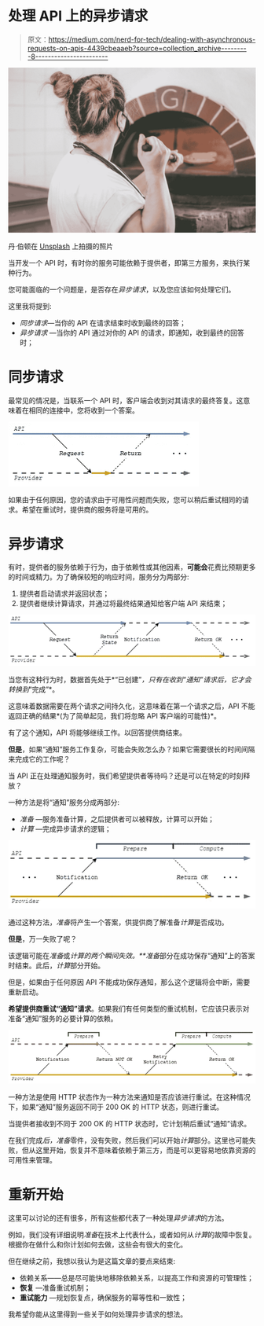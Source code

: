 # 处理 API 上的异步请求

> 原文：<https://medium.com/nerd-for-tech/dealing-with-asynchronous-requests-on-apis-4439cbeaaeb?source=collection_archive---------8----------------------->

![](img/60aa66a14149ea4dbb661a4435ed5ebb.png)

丹·伯顿在 [Unsplash](https://unsplash.com?utm_source=medium&utm_medium=referral) 上拍摄的照片

当开发一个 API 时，有时你的服务可能依赖于提供者，即第三方服务，来执行某种行为。

您可能面临的一个问题是，是否存在*异步请求*，以及您应该如何处理它们。

这里我将提到:

*   *同步请求*—当你的 API 在请求结束时收到最终的回答；
*   *异步请求* —当你的 API 通过对你的 API 的请求，即通知，收到最终的回答时；

# 同步请求

最常见的情况是，当联系一个 API 时，客户端会收到对其请求的最终答复。这意味着在相同的连接中，您将收到一个答案。

![](img/ea85d3da3cdbbd7b6164c9ff27ca3f2d.png)

如果由于任何原因，您的请求由于可用性问题而失败，您可以稍后重试相同的请求。希望在重试时，提供商的服务将是可用的。

# 异步请求

有时，提供者的服务依赖于行为，由于依赖性或其他因素，**可能会**花费比预期更多的时间或精力。为了确保较短的响应时间，服务分为两部分:

1.  提供者启动请求并返回状态；
2.  提供者继续计算请求，并通过将最终结果通知给客户端 API 来结束；

![](img/8becf84aedfff3d8daea69e3d14b818a.png)

当您有这种行为时，数据首先处于*“已创建”*，只有在收到“通知”请求后，它才会转换到*“完成”*。

这意味着数据需要在两个请求之间持久化，这意味着在第一个请求之后，API 不能返回正确的结果*(为了简单起见，我们将忽略 API 客户端的可能性)*。

有了这个通知，API 将能够继续工作。以回答提供商结束。

**但是**，如果“通知”服务工作复杂，可能会失败怎么办？如果它需要很长的时间间隔来完成它的工作呢？

当 API 正在处理通知服务时，我们希望提供者等待吗？还是可以在特定的时刻释放？

一种方法是将“通知”服务分成两部分:

*   *准备* —服务准备计算，之后提供者可以被释放，计算可以开始；
*   *计算* —完成异步请求的逻辑；

![](img/b23e8bf826aa7306cbb15571a919c6ec.png)

通过这种方法，*准备*将产生一个答案，供提供商了解准备*计算*是否成功。

**但是**，万一失败了呢？

该逻辑可能在*准备*或*计算的两个瞬间失效。**准备*部分在成功保存“通知”上的答案时结束。此后，*计算*部分开始。

但是，如果由于任何原因 API 不能成功保存通知，那么这个逻辑将会中断，需要重新启动。

**希望提供商重试“通知”请求**。如果我们有任何类型的重试机制，它应该只表示对准备“通知”服务的必要计算的依赖。

![](img/a981bebcee5818af2ced8b90ad955b7f.png)

一种方法是使用 HTTP 状态作为一种方法来通知是否应该进行重试。在这种情况下，如果“通知”服务返回不同于 200 OK 的 HTTP 状态，则进行重试。

当提供者接收到不同于 200 OK 的 HTTP 状态时，它计划稍后重试“通知”请求。

在我们完成*后，准备*零件，没有失败，然后我们可以开始*计算*部分。这里也可能失败，但从这里开始，恢复并不意味着依赖于第三方，而是可以更容易地依靠资源的可用性来管理。

# 重新开始

这里可以讨论的还有很多，所有这些都代表了一种处理*异步请求*的方法。

例如，我们没有详细说明*准备*在技术上代表什么，或者如何从*计算*的故障中恢复。根据你在做什么和你计划如何去做，这些会有很大的变化。

但在继续之前，我想以我认为是这篇文章的要点来结束:

*   依赖关系——总是尽可能快地移除依赖关系，以提高工作和资源的可管理性；
*   **恢复** —准备重试机制；
*   **重试能力** —规划恢复点，确保服务的幂等性和一致性；

我希望你能从这里得到一些关于如何处理异步请求的想法。